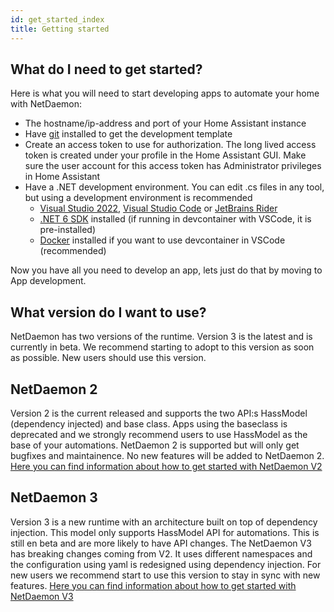 ```yaml
---
id: get_started_index
title: Getting started
---
```


## What do I need to get started?
Here is what you will need to start developing apps to automate your home with NetDaemon:

- The hostname/ip-address and port of your Home Assistant instance
- Have [git](https://git-scm.com/) installed to get the development template
- Create an access token to use for authorization. The long lived access token is created under your profile in the Home Assistant GUI. Make sure the user account for this access token has Administrator privileges in Home Assistant
- Have a .NET development environment. You can edit .cs files in any tool, but using a development environment is recommended
  - [Visual Studio 2022](https://visualstudio.microsoft.com/vs/), [Visual Studio Code](https://code.visualstudio.com) or [JetBrains Rider](https://www.jetbrains.com/rider/)
  - [.NET 6 SDK](https://dotnet.microsoft.com/download/dotnet/6.0) installed (if running in devcontainer with VSCode, it is pre-installed)
  - [Docker](https://www.docker.com/) installed if you want to use devcontainer in VSCode (recommended)

Now you have all you need to develop an app, lets just do that by moving to App development.

## What version do I want to use?

NetDaemon has two versions of the runtime. Version 3 is the latest and is currently in beta. We recommend starting to adopt to this version as soon as possible. New users should use this version.

## NetDaemon 2

Version 2 is the current released and supports the two API:s HassModel (dependency injected) and base class. Apps using the baseclass is deprecated and we strongly recommend users to use HassModel as the base of your automations. NetDaemon 2 is supported but will only get bugfixes and maintainence. No new features will be added to NetDaemon 2.
[Here you can find information about how to get started with NetDaemon V2](v2/started/get_started.md)

## NetDaemon 3

Version 3 is a new runtime with an architecture built on top of dependency injection. This model only supports HassModel API for automations. This is still en beta and are more likely to have API changes. The NetDaemon V3 has breaking changes coming from V2. It uses different namespaces and the configuration using yaml is redesigned using dependency injection. For new users we recommend start to use this version to stay in sync with new features.
[Here you can find information about how to get started with NetDaemon V3](v3/started/get_started.md)